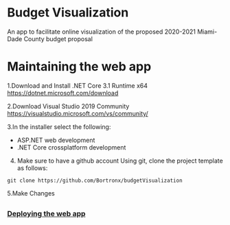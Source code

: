 # Budget Visualization
An app to facilitate online visualization of the proposed 2020-2021 Miami-Dade County budget proposal

# Maintaining the web app

1.Download and Install .NET Core 3.1 Runtime x64
https://dotnet.microsoft.com/download


2.Download Visual Studio 2019 Community
https://visualstudio.microsoft.com/vs/community/


3.In the installer select the following:
- ASP.NET web development
- .NET Core crossplatform development


4. Make sure to have a github account
Using git, clone the project template as follows:


`git clone https://github.com/Bortronx/budgetVisualization`


5.Make Changes

##

### [Deploying the web app](https://github.com/Bortronx/budgetVisualization/wiki/Publish-changes-to-the-web-app)
